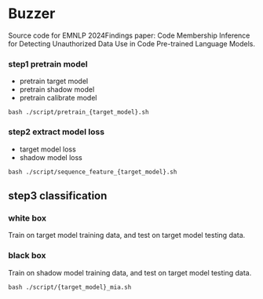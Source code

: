 # Buzzer

Source code for EMNLP 2024Findings paper: Code Membership Inference for Detecting Unauthorized Data Use in
Code Pre-trained Language Models.

### step1 pretrain model
- pretrain target model
- pretrain shadow model
- pretrain calibrate model

```shell
bash ./script/pretrain_{target_model}.sh
```

### step2 extract model loss
- target model loss
- shadow model loss

```shell
bash ./script/sequence_feature_{target_model}.sh
```

## step3 classification
### white box
Train on target model training data, and test on target model testing data.

### black box
Train on shadow model training data, and test on target model testing data.


```shell
bash ./script/{target_model}_mia.sh
```

